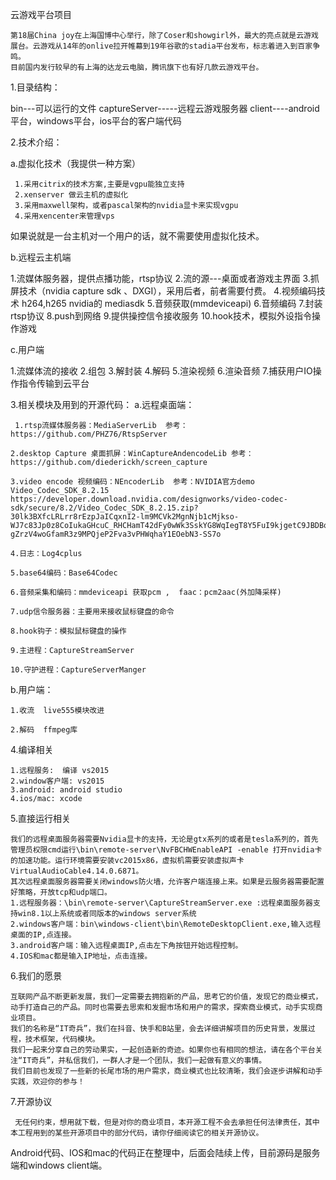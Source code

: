 云游戏平台项目

    第18届China joy在上海国博中心举行，除了Coser和showgirl外，最大的亮点就是云游戏展台。云游戏从14年的onlive拉开帷幕到19年谷歌的stadia平台发布，标志着进入到百家争鸣。
    目前国内发行较早的有上海的达龙云电脑，腾讯旗下也有好几款云游戏平台。

1.目录结构：

bin---可以运行的文件
captureServer-----远程云游戏服务器
client----android平台，windows平台，ios平台的客户端代码

2.技术介绍：

   a.虚拟化技术（我提供一种方案）
   
     1.采用citrix的技术方案,主要是vgpu能独立支持
     2.xenserver 做云主机的虚拟化
     3.采用maxwell架构，或者pascal架构的nvidia显卡来实现vgpu
     4.采用xencenter来管理vps
  如果说就是一台主机对一个用户的话，就不需要使用虚拟化技术。

 b.远程云主机端

  1.流媒体服务器，提供点播功能，rtsp协议
  2.流的源---桌面或者游戏主界面
  3.抓屏技术（nvidia capture sdk 、DXGI），采用后者，前者需要付费。
  4.视频编码技术 h264,h265  nvidia的 mediasdk
  5.音频获取(mmdeviceapi)
  6.音频编码
  7.封装rtsp协议
  8.push到网络
  9.提供操控信令接收服务
  10.hook技术，模拟外设指令操作游戏

c.用户端
 
  1.流媒体流的接收
  2.组包
  3.解封装
  4.解码
  5.渲染视频
  6.渲染音频
  7.捕获用户IO操作指令传输到云平台

3.相关模块及用到的开源代码：
 a.远程桌面端：
	 
	 1.rtsp流媒体服务器：MediaServerLib  参考：https://github.com/PHZ76/RtspServer

	2.desktop Capture 桌面抓屏：WinCaptureAndencodeLib 参考：https://github.com/diederickh/screen_capture

	3.video encode 视频编码：NEncoderLib  参考：NVIDIA官方demo Video_Codec_SDK_8.2.15 https://developer.download.nvidia.com/designworks/video-codec-sdk/secure/8.2/Video_Codec_SDK_8.2.15.zip?30lk3BXfcLRLrr8rEzpJaICqxnI2-lm9MCVk2MgnNjb1cMjkso-WJ7c83Jp0z8CoIukaGHcuC_RHCHamT42dFy0wWk3SskYG8WqIegT8Y5FuI9kjgetC9JBDBqV-gZrzV4woGfamR3z9MPQjeP2Fva3vPHWqhaY1EOebN3-SS7o

	4.日志：Log4cplus

	5.base64编码：Base64Codec

	6.音频采集和编码：mmdeviceapi 获取pcm ,  faac：pcm2aac(外加降采样)

	7.udp信令服务器：主要用来接收鼠标键盘的命令

	8.hook钩子：模拟鼠标键盘的操作

	9.主进程：CaptureStreamServer

	10.守护进程：CaptureServerManger
b.用户端：
	
	1.收流  live555模块改进

	2.解码  ffmpeg库

4.编译相关
	
	1.远程服务:  编译 vs2015 
	2.window客户端: vs2015
	3.android: android studio
	4.ios/mac: xcode

5.直接运行相关
	
	我们的远程桌面服务器需要Nvidia显卡的支持，无论是gtx系列的或者是tesla系列的，首先管理员权限cmd运行\bin\remote-server\NvFBCHWEnableAPI -enable 打开nvidia卡的加速功能。运行环境需要安装vc2015x86，虚拟机需要安装虚拟声卡VirtualAudioCable4.14.0.6871。
	其次远程桌面服务器需要关闭windows防火墙，允许客户端连接上来。如果是云服务器需要配置好策略，开放tcp和udp端口。
	1.远程服务器：\bin\remote-server\CaptureStreamServer.exe :远程桌面服务器支持win8.1以上系统或者同版本的windows server系统
	2.windows客户端：bin\windows-client\bin\RemoteDesktopClient.exe,输入远程桌面的IP,点连接。
	3.android客户端：输入远程桌面IP,点击左下角按钮开始远程控制。
	4.IOS和mac都是输入IP地址，点击连接。

6.我们的愿景
	
	互联网产品不断更新发展，我们一定需要去拥抱新的产品，思考它的价值，发现它的商业模式，动手打造自己的产品。同时也需要去思索和发掘市场和用户的需求，探索商业模式，动手实现商业项目。
	我们的名称是“IT奇兵”，我们在抖音、快手和B站里，会去详细讲解项目的历史背景，发展过程，技术框架，代码模块。
	我们一起来分享自己的劳动果实，一起创造新的奇迹。如果你也有相同的想法，请在各个平台关注“IT奇兵”，并私信我们，一群人才是一个团队，我们一起做有意义的事情。
	我们目前也发现了一些新的长尾市场的用户需求，商业模式也比较清晰，我们会逐步讲解和动手实践，欢迎你的参与！
	
7.开源协议

     无任何约束，想用就下载，但是对你的商业项目，本开源工程不会去承担任何法律责任，其中本工程用到的某些开源项目中的部分代码，请你仔细阅读它的相关开源协议。
     
     
Android代码、IOS和mac的代码正在整理中，后面会陆续上传，目前源码是服务端和windows client端。     
